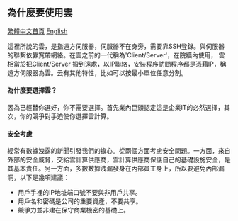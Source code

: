 ## 為什麼要使用雲

[繁體中文首頁](https://github.com/tacticlink/cheapdigital)  [English](https://github.com/tacticlink/cheapdigital/blob/master/README_en.md)

這裡所說的雲，是指遠方伺服器，伺服器不在身旁，需要靠SSH登錄。與伺服器的聯繫依靠寬帶網絡。在雲之前的一代稱為'Client/Server'，在院牆內使用， 雲相當於把Client/Server 搬到遠處，以IP聯絡，安裝程序訪問程序都是憑藉IP，稱遠方伺服器為雲。云有其他特性，比如可以按最小單位任意分割。

#### 為什麼要選擇雲？

因為已經替你選好，你不需要選擇。首先業內巨頭認定這是企業IT的必然選擇，其次，你的競爭對手迫使你選擇雲計算。

#### 安全考慮

經常有數據洩露的新聞引發我們的擔心。從兩個方面考慮安全問題。一方面，來自外部的安全威脅，交給雲計算供應商，雲計算供應商保護自己的基礎設施安全，是其基本責任。另一方面，多數數據洩漏發身在內部員工身上，所以要避免內部漏洞，以下是幾項建議：

- 用戶手裡的IP地址端口號不要與非用戶共享。
- 用戶名和密碼是公司的重要資產，不要共享。
- 競爭力並非建在保守商業機密的基礎上。
